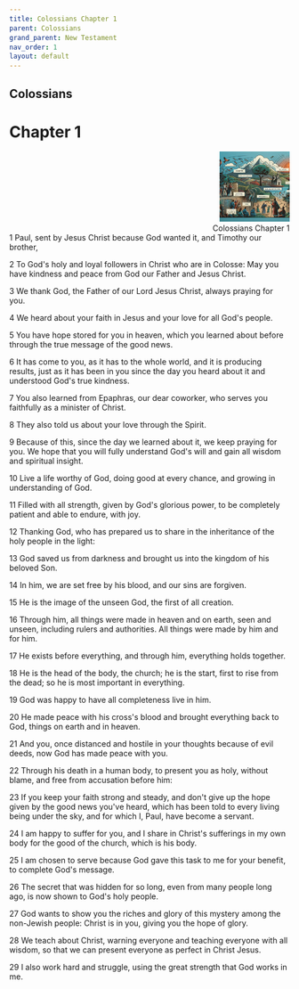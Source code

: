 ```yaml
---
title: Colossians Chapter 1
parent: Colossians
grand_parent: New Testament
nav_order: 1
layout: default
---
```


## Colossians

# Chapter 1

<div style="clear: both; text-align: right;">
    <img src="/assets/Image/Colossians/500/1.jpg" alt="Colossians Chapter 1" class="chapter-image" style="max-width: 25%; height: auto;"/>
    <figcaption style="font-size: 14px;">Colossians Chapter 1</figcaption>
</div>
1 Paul, sent by Jesus Christ because God wanted it, and Timothy our brother,

2 To God's holy and loyal followers in Christ who are in Colosse: May you have kindness and peace from God our Father and Jesus Christ.

3 We thank God, the Father of our Lord Jesus Christ, always praying for you.

4 We heard about your faith in Jesus and your love for all God's people.

5 You have hope stored for you in heaven, which you learned about before through the true message of the good news.

6 It has come to you, as it has to the whole world, and it is producing results, just as it has been in you since the day you heard about it and understood God's true kindness.

7 You also learned from Epaphras, our dear coworker, who serves you faithfully as a minister of Christ.

8 They also told us about your love through the Spirit.

9 Because of this, since the day we learned about it, we keep praying for you. We hope that you will fully understand God's will and gain all wisdom and spiritual insight.

10 Live a life worthy of God, doing good at every chance, and growing in understanding of God.

11 Filled with all strength, given by God's glorious power, to be completely patient and able to endure, with joy.

12 Thanking God, who has prepared us to share in the inheritance of the holy people in the light:

13 God saved us from darkness and brought us into the kingdom of his beloved Son.

14 In him, we are set free by his blood, and our sins are forgiven.

15 He is the image of the unseen God, the first of all creation.

16 Through him, all things were made in heaven and on earth, seen and unseen, including rulers and authorities. All things were made by him and for him.

17 He exists before everything, and through him, everything holds together.

18 He is the head of the body, the church; he is the start, first to rise from the dead; so he is most important in everything.

19 God was happy to have all completeness live in him.

20 He made peace with his cross's blood and brought everything back to God, things on earth and in heaven.

21 And you, once distanced and hostile in your thoughts because of evil deeds, now God has made peace with you.

22 Through his death in a human body, to present you as holy, without blame, and free from accusation before him:

23 If you keep your faith strong and steady, and don't give up the hope given by the good news you've heard, which has been told to every living being under the sky, and for which I, Paul, have become a servant.

24 I am happy to suffer for you, and I share in Christ's sufferings in my own body for the good of the church, which is his body.

25 I am chosen to serve because God gave this task to me for your benefit, to complete God's message.

26 The secret that was hidden for so long, even from many people long ago, is now shown to God's holy people.

27 God wants to show you the riches and glory of this mystery among the non-Jewish people: Christ is in you, giving you the hope of glory.

28 We teach about Christ, warning everyone and teaching everyone with all wisdom, so that we can present everyone as perfect in Christ Jesus.

29 I also work hard and struggle, using the great strength that God works in me.


